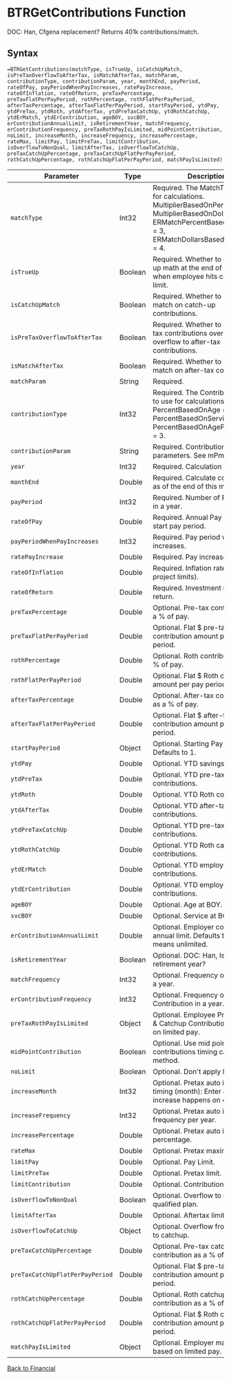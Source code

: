 # BTRGetContributions Function

DOC: Han, Cfgena replacement?  Returns 401k contributions/match.

## Syntax

```excel
=BTRGetContributions(matchType, isTrueUp, isCatchUpMatch, isPreTaxOverflowToAfterTax, isMatchAfterTax, matchParam, contributionType, contributionParam, year, monthEnd, payPeriod, rateOfPay, payPeriodWhenPayIncreases, ratePayIncrease, rateOfInflation, rateOfReturn, preTaxPercentage, preTaxFlatPerPayPeriod, rothPercentage, rothFlatPerPayPeriod, afterTaxPercentage, afterTaxFlatPerPayPeriod, startPayPeriod, ytdPay, ytdPreTax, ytdRoth, ytdAfterTax, ytdPreTaxCatchUp, ytdRothCatchUp, ytdErMatch, ytdErContribution, ageBOY, svcBOY, erContributionAnnualLimit, isRetirementYear, matchFrequency, erContributionFrequency, preTaxRothPayIsLimited, midPointContribution, noLimit, increaseMonth, increaseFrequency, increasePercentage, rateMax, limitPay, limitPreTax, limitContribution, isOverflowToNonQual, limitAfterTax, isOverflowToCatchUp, preTaxCatchUpPercentage, preTaxCatchUpFlatPerPayPeriod, rothCatchUpPercentage, rothCatchUpFlatPerPayPeriod, matchPayIsLimited)
```

Parameter | Type | Description
---|---|---
`matchType` | Int32 | Required.  The MatchType to use for calculations.  MultiplierBasedOnPercent = 1, MultiplierBasedOnDollars = 2, ERMatchPercentBasedOnPercent = 3, ERMatchDollarsBasedOnDollars = 4.
`isTrueUp` | Boolean | Required.  Whether to credit true-up math at the end of the year when employee hits contribution limit.
`isCatchUpMatch` | Boolean | Required.  Whether to provide match on catch-up contributions.
`isPreTaxOverflowToAfterTax` | Boolean | Required.  Whether to allow pre-tax contributions over limit to overflow to after-tax contributions.
`isMatchAfterTax` | Boolean | Required.  Whether to provide match on after-tax contributions.
`matchParam` | String | Required.  | delimited list of periods.  Each period is in the form of M:P:P where M is number of months for this period, and each P is a tier of a , seperated pair of decimal values.
`contributionType` | Int32 | Required.  The ContributionType to use for calculations.  PercentBasedOnAge = 1, PercentBasedOnService = 2, PercentBasedOnAgePlusService = 3.
`contributionParam` | String | Required.  Contribution parameters.  See mPm for info.
`year` | Int32 | Required.  Calculation year.
`monthEnd` | Double | Required.  Calculate contributions as of the end of this month.
`payPeriod` | Int32 | Required.  Number of Pay period in a year.
`rateOfPay` | Double | Required.  Annual Pay rate as of start pay period.
`payPeriodWhenPayIncreases` | Int32 | Required.  Pay period when pay increases.
`ratePayIncrease` | Double | Required.  Pay increase rate.
`rateOfInflation` | Double | Required.  Inflation rate (used to project limits).
`rateOfReturn` | Double | Required.  Investment rate of return.
`preTaxPercentage` | Double | Optional.  Pre-tax contribution as a % of pay.
`preTaxFlatPerPayPeriod` | Double | Optional.  Flat $ pre-tax contribution amount per pay period.
`rothPercentage` | Double | Optional.  Roth contribution as a % of pay.
`rothFlatPerPayPeriod` | Double | Optional.  Flat $ Roth contribution amount per pay period.
`afterTaxPercentage` | Double | Optional.  After-tax contribution as a % of pay.
`afterTaxFlatPerPayPeriod` | Double | Optional.  Flat $ after-tax contribution amount per pay period.
`startPayPeriod` | Object | Optional.  Starting Pay period.  Defaults to 1.
`ytdPay` | Double | Optional.  YTD savings pay.
`ytdPreTax` | Double | Optional.  YTD pre-tax contributions.
`ytdRoth` | Double | Optional.  YTD Roth contributions.
`ytdAfterTax` | Double | Optional.  YTD after-tax contributions.
`ytdPreTaxCatchUp` | Double | Optional.  YTD pre-tax catch-up contributions.
`ytdRothCatchUp` | Double | Optional.  YTD Roth catch-up contributions.
`ytdErMatch` | Double | Optional.  YTD employer match contributions.
`ytdErContribution` | Double | Optional.  YTD employer contributions.
`ageBOY` | Double | Optional.  Age at BOY.
`svcBOY` | Double | Optional.  Service at BOY.
`erContributionAnnualLimit` | Double | Optional.  Employer contribution annual limit. Defaults to 0, which means unlimited.
`isRetirementYear` | Boolean | Optional.  DOC: Han, Is this retirement year?
`matchFrequency` | Int32 | Optional.  Frequency of match in a year.
`erContributionFrequency` | Int32 | Optional.  Frequency of ER Contribution in a year.
`preTaxRothPayIsLimited` | Object | Optional.  Employee Pretax/Roth & Catchup Contributions is based on limited pay.
`midPointContribution` | Boolean | Optional.  Use mid point contributions timing calculation method.
`noLimit` | Boolean | Optional.  Don't apply IRS limit.
`increaseMonth` | Int32 | Optional.  Pretax auto increase timing (month): Enter 4 if increase happens on 4/1.
`increaseFrequency` | Int32 | Optional.  Pretax auto increase frequency per year.
`increasePercentage` | Double | Optional.  Pretax auto increase percentage.
`rateMax` | Double | Optional.  Pretax maximum rate.
`limitPay` | Double | Optional.  Pay Limit.
`limitPreTax` | Double | Optional.  Pretax limit.
`limitContribution` | Double | Optional.  Contribution limit.
`isOverflowToNonQual` | Boolean | Optional.  Overflow to non qualified plan.
`limitAfterTax` | Double | Optional.  Aftertax limit.
`isOverflowToCatchUp` | Object | Optional.  Overflow from preTax to catchup.
`preTaxCatchUpPercentage` | Double | Optional.  Pre-tax catchup contribution as a % of pay.
`preTaxCatchUpFlatPerPayPeriod` | Double | Optional.  Flat $ pre-tax catchup contribution amount per pay period.
`rothCatchUpPercentage` | Double | Optional.  Roth catchup contribution as a % of pay.
`rothCatchUpFlatPerPayPeriod` | Double | Optional.  Flat $ Roth catchup contribution amount per pay period.
`matchPayIsLimited` | Object | Optional.  Employer match is based on limited pay.

[Back to Financial](RBLeFinancial.md)